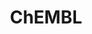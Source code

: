 ---
bigquery: https://console.cloud.google.com/bigquery?p=patents-public-data&d=ebi_chembl&page=dataset
citation: '"The ChEMBL database in 2017." Anna Gaulton, Anne Hersey, Michał Nowotka,
  A Patrícia Bento, Jon Chambers, David Mendez, Prudence Mutowo, Francis Atkinson,
  Louisa J Bellis, Elena Cibrián-Uhalte, Mark Davies, Nathan Dedman, Anneli Karlsson,
  María Paula Magariños, John P Overington, George Papadatos, Ines Smit, Andrew R
  Leach Nucleic acids Research (2017) 45 (Database Issue), D945-D954'
contributors: European Bioinformatics Institute
cost: None
description: ChEMBL Data is a manually curated database of small molecules used in
  drug discovery, including information about existing patented drugs.
documentation: 'schema: https://www.ebi.ac.uk/chembl/db_schema


  '
last_edit: Mon, 04 Apr 2022 19:07:30 GMT
location: https://console.cloud.google.com/marketplace/product/google_patents_public_datasets/chembl
maintained_by: EMBL-EBI, an outstation of European Molecular Biology Laboratory
related_publications: '

  ChEMBL: towards direct deposition of bioassay data.


  Mendez D, Gaulton A, Bento AP, Chambers J, De Veij M, Félix E, Magariños MP, Mosquera
  JF, Mutowo P, Nowotka M, Gordillo-Marañón M, Hunter F, Junco L, Mugumbate G, Rodriguez-Lopez
  M, Atkinson F, Bosc N, Radoux CJ, Segura-Cabrera A, Hersey A, Leach AR.


  — Nucleic Acids Res. 2019; 47(D1):D930-D940. doi: 10.1093/nar/gky1075

  '
schema_fields: '[''synonyms'', ''bto_id'', ''volume'', ''bao_id'', ''caloha_id'',
  ''src_assay_id'', ''version'', ''cell_name'', ''oral'', ''target_type'', ''acd_logp'',
  ''sequence_md5sum'', ''assay_id'', ''level3_description'', ''indref_id'', ''parameter_type'',
  ''alogp'', ''alert_name'', ''updated_by'', ''molsyn_id'', ''relation'', ''domain_name'',
  ''isoform'', ''curation_comment'', ''drug_substance_flag'', ''as_id'', ''standard_text_value'',
  ''updated_on'', ''active_ingredient'', ''indication_class'', ''short_name'', ''level5'',
  ''qed_weighted'', ''source_domain_id'', ''end_position'', ''set_name'', ''src_compound_id'',
  ''metabolite_record_id'', ''src_description'', ''l6'', ''compsyn_id'', ''cell_source_tax_id'',
  ''uberon_id'', ''warnref_id'', ''assay_organism'', ''stat'', ''bao_format'', ''last_active'',
  ''first_in_class'', ''availability_type'', ''stem_class'', ''published_type'', ''definition'',
  ''result_flag'', ''db_version'', ''assay_cell_type'', ''creation_date'', ''disease_efficacy'',
  ''compound_name'', ''comp_class_id'', ''log_id'', ''assay_test_type'', ''pchembl_value'',
  ''lle'', ''parameter_value'', ''site_name'', ''aspect'', ''selectivity_comment'',
  ''l2'', ''molecular_mechanism'', ''src_short_name'', ''protein_class_desc'', ''standard_inchi_key'',
  ''related_tid'', ''ddd_admr'', ''cellosaurus_id'', ''cidx'', ''acd_logd'', ''mesh_id'',
  ''mc_target_accession'', ''orig_description'', ''published_relation'', ''toid'',
  ''level1_description'', ''level3'', ''accession'', ''tax_id'', ''strength'', ''patent_use_code'',
  ''component_id'', ''cell_id'', ''cx_logp'', ''hbd_lipinski'', ''cx_most_apka'',
  ''acd_most_bpka'', ''delist_flag'', ''submission_date'', ''formulation_id'', ''usan_stem_definition'',
  ''standard_value'', ''inorganic_flag'', ''activity_count'', ''previous_company'',
  ''mw_monoisotopic'', ''alert_id'', ''standard_inchi'', ''level4_description'', ''actsm_id'',
  ''irac_class_id'', ''heavy_atoms'', ''product_id'', ''approval_date'', ''units'',
  ''action_type'', ''enzyme_tid'', ''protein_class_synonym'', ''src_id'', ''applicant_full_name'',
  ''db_source'', ''doc_id'', ''molregno'', ''substrate_record_id'', ''who_name'',
  ''component_synonym'', ''targrel_id'', ''uo_units'', ''title'', ''standard_relation'',
  ''doc_type'', ''value'', ''ridx'', ''go_id'', ''name'', ''route'', ''res_stem_id'',
  ''cell_description'', ''smid'', ''cell_source_organism'', ''doi'', ''sei'', ''cell_ontology_id'',
  ''l1'', ''cell_source_tissue'', ''bei'', ''normal_range_min'', ''patent_id'', ''who_extra'',
  ''description'', ''syn_type'', ''activity_id'', ''tissue_id'', ''level1'', ''target_mapping'',
  ''assay_class_id'', ''direct_interaction'', ''publication_number'', ''patent_no'',
  ''domain_id'', ''ddd_value'', ''smarts'', ''chebi_par_id'', ''job_id'', ''withdrawn_class'',
  ''protclasssyn_id'', ''assay_desc'', ''le'', ''assay_tax_id'', ''source'', ''hbd'',
  ''hba'', ''drugind_id'', ''dosed_ingredient'', ''cx_most_bpka'', ''assay_param_id'',
  ''chembl_id'', ''active_molregno'', ''hba_lipinski'', ''activity_comment'', ''protein_class_id'',
  ''biocomp_id'', ''abstract'', ''warning_class'', ''ddd_id'', ''entity_id'', ''tid_fixed'',
  ''psa'', ''clo_id'', ''natural_product'', ''withdrawn_country'', ''issue'', ''helm_notation'',
  ''bao_endpoint'', ''assay_tissue'', ''last_page'', ''therapeutic_flag'', ''mc_tax_id'',
  ''l7'', ''assay_type'', ''pathway_key'', ''subgroup'', ''drug_product_flag'', ''company'',
  ''warning_id'', ''met_comment'', ''relationship_desc'', ''l3'', ''num_alerts'',
  ''relationship'', ''hrac_class_id'', ''metref_id'', ''max_phase_for_ind'', ''type'',
  ''sitecomp_id'', ''num_ro5_violations'', ''max_phase'', ''efo_term'', ''drug_record_id'',
  ''comments'', ''curated_by'', ''mw_freebase'', ''entity_type'', ''usan_stem'', ''standard_upper_value'',
  ''std_act_id'', ''irac_code'', ''met_id'', ''assay_subcellular_fraction'', ''molecular_species'',
  ''journal'', ''start_position'', ''level4'', ''met_conversion'', ''confidence_score'',
  ''mec_id'', ''major_class'', ''mol_frac_id'', ''ass_cls_map_id'', ''ref_url'', ''oc_id'',
  ''mol_irac_id'', ''standard_type'', ''assay_source'', ''aidx'', ''standard_flag'',
  ''aromatic_rings'', ''trade_name'', ''published_units'', ''ad_type'', ''qudt_units'',
  ''parent_molregno'', ''binding_site_comment'', ''hrac_code'', ''research_stem'',
  ''targcomp_id'', ''first_approval'', ''record_id'', ''assay_category'', ''mol_atc_id'',
  ''tid'', ''text_value'', ''upper_value'', ''innovator_company'', ''stem'', ''mc_target_type'',
  ''mesh_heading'', ''predbind_id'', ''site_residues'', ''standard_units'', ''pathway_id'',
  ''mutation'', ''structure_type'', ''full_molformula'', ''usan_stem_id'', ''prodrug'',
  ''domain_type'', ''variant_id'', ''compound_key'', ''prediction_method'', ''assay_strain'',
  ''l8'', ''target_desc'', ''usan_year'', ''nda_type'', ''annotation'', ''mc_target_name'',
  ''mechanism_of_action'', ''patent_expire_date'', ''confidence'', ''relationship_type'',
  ''polymer_flag'', ''mol_hrac_id'', ''efo_id'', ''downgraded'', ''ap_id'', ''rgid'',
  ''rtb'', ''topical'', ''path'', ''published_value'', ''priority'', ''ingredient'',
  ''idx'', ''black_box_warning'', ''mc_organism'', ''withdrawn_year'', ''ddd_comment'',
  ''molecule_type'', ''withdrawn_reason'', ''cpd_str_alert_id'', ''parent_go_id'',
  ''parent_type'', ''cx_logd'', ''domain_description'', ''usan_substem'', ''label'',
  ''ref_id'', ''parent_id'', ''withdrawn_flag'', ''ref_type'', ''status'', ''l5'',
  ''site_id'', ''co_stem_id'', ''ddd_units'', ''mecref_id'', ''parenteral'', ''warning_description'',
  ''homologue'', ''pubmed_id'', ''comp_go_id'', ''normal_range_max'', ''molfile'',
  ''dosage_form'', ''chirality'', ''atc_code'', ''year'', ''country'', ''warning_year'',
  ''warning_type'', ''prod_pat_id'', ''tbl'', ''enzyme_name'', ''species_group_flag'',
  ''authors'', ''organism'', ''mechanism_comment'', ''acd_most_apka'', ''first_page'',
  ''l4'', ''frac_class_id'', ''ro3_pass'', ''data_validity_comment'', ''cl_lincs_id'',
  ''potential_duplicate'', ''class_level'', ''compd_id'', ''component_type'', ''frac_code'',
  ''num_lipinski_ro5_violations'', ''warning_country'', ''pref_name'', ''level2'',
  ''full_mwt'', ''sequence'', ''alert_set_id'', ''class_type'', ''level2_description'',
  ''canonical_smiles'']'
shortname: chembl
tags:
- biotechnology
- health
- chemical
- bioinformatics
- medical
terms_of_use: CC BY-SA 3.0
title: ChEMBL
uuid: e232a192-965c-4ec9-904c-155b6dfe56c5
---
